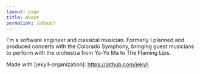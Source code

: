 ```yaml
---
layout: page
title: About
permalink: /about/
---
```


I'm a software engineer and classical musician. 
Formerly I planned and produced concerts with the Colorado Symphony, bringing  guest musicians to perform with the orchestra from Yo-Yo Ma to The Flaming Lips.

<!-- This is the base Jekyll theme. You can find out more info about customizing your Jekyll theme, as well as basic Jekyll usage documentation at [jekyllrb.com](https://jekyllrb.com/) -->

<!-- You can find the source code for Minima at GitHub:
[jekyll][jekyll-organization] /
[minima](https://github.com/jekyll/minima)

You can find the source code for Jekyll at GitHub:
[jekyll][jekyll-organization] /
[jekyll](https://github.com/jekyll/jekyll) -->


Made with [jekyll-organization]: https://github.com/jekyll
